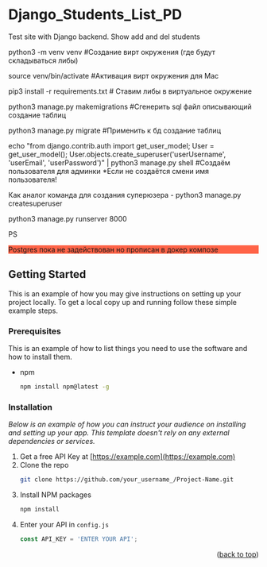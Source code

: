 # Django_Students_List_PD     
Test site with Django backend. Show add and del students

python3 -m venv venv #Создание вирт окружения (где будут складываться либы)

source venv/bin/activate  #Активация вирт окружения для Mac

pip3 install -r requirements.txt # Cтавим либы в виртуальное окружение

<p>
python3 manage.py makemigrations #Сгенерить sql файл описывающий создание таблиц
</p>

<p>
python3 manage.py migrate #Применить к бд создание таблиц
</p>


echo "from django.contrib.auth import get_user_model; User = get_user_model(); User.objects.create_superuser('userUsername', 'userEmail', 'userPassword')" | python3 manage.py shell #Создаём пользователя для админки *Если не создаётся смени имя пользователя!

Как аналог команда для создания суперюзера - python3 manage.py createsuperuser


python3 manage.py runserver 8000


PS
<p style="background-color:tomato;">Postgres пока не задействован но прописан в докер композе</p>








<!-- GETTING STARTED -->
## Getting Started

This is an example of how you may give instructions on setting up your project locally.
To get a local copy up and running follow these simple example steps.

### Prerequisites

This is an example of how to list things you need to use the software and how to install them.
* npm
  ```sh
  npm install npm@latest -g
  ```

### Installation

_Below is an example of how you can instruct your audience on installing and setting up your app. This template doesn't rely on any external dependencies or services._

1. Get a free API Key at [https://example.com](https://example.com)
2. Clone the repo
   ```sh
   git clone https://github.com/your_username_/Project-Name.git
   ```
3. Install NPM packages
   ```sh
   npm install
   ```
4. Enter your API in `config.js`
   ```js
   const API_KEY = 'ENTER YOUR API';
   ```

<p align="right">(<a href="#readme-top">back to top</a>)</p>
